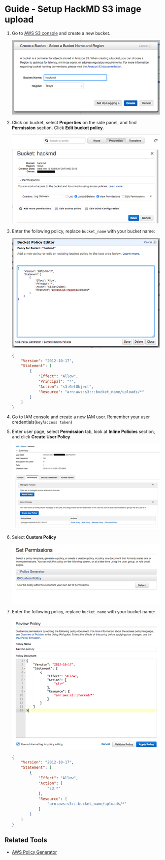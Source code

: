 # Guide - Setup HackMD S3 image upload

1. Go to [AWS S3 console](https://console.aws.amazon.com/s3/home) and create a new bucket.

    ![create-bucket](images/s3-image-upload/create-bucket.png)

2. Click on bucket, select **Properties**  on the side panel, and find **Permission** section. Click **Edit bucket policy**.

    ![bucket-property](images/s3-image-upload/bucket-property.png)

3. Enter the following policy, replace `bucket_name` with your bucket name:

    ![bucket-policy-editor](images/s3-image-upload/bucket-policy-editor.png)

    ```json
    {
        "Version": "2012-10-17",
        "Statement": [
            {
                "Effect": "Allow",
                "Principal": "*",
                "Action": "s3:GetObject",
                "Resource": "arn:aws:s3:::bucket_name/uploads/*"
            }
        ]
    }
    ```

4. Go to IAM console and create a new IAM user. Remember your user credentials(`key`/`access token`)

5. Enter user page, select **Permission** tab, look at **Inline Policies** section, and click **Create User Policy**

    ![iam-user](images/s3-image-upload/iam-user.png)

6. Select **Custom Policy**

    ![custom-policy](images/s3-image-upload/custom-policy.png)

7. Enter the following policy, replace `bucket_name` with your bucket name:

    ![review-policy](images/s3-image-upload/review-policy.png)

    ```json
    {
        "Version": "2012-10-17",
        "Statement": [
            {
                "Effect": "Allow",
                "Action": [
                    "s3:*"
                ],
                "Resource": [
                    "arn:aws:s3:::bucket_name/uploads/*"
                ]
            }
        ]
    }
    ```

## Related Tools

* [AWS Policy Generator](http://awspolicygen.s3.amazonaws.com/policygen.html)
